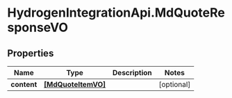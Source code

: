 # HydrogenIntegrationApi.MdQuoteResponseVO

## Properties
Name | Type | Description | Notes
------------ | ------------- | ------------- | -------------
**content** | [**[MdQuoteItemVO]**](MdQuoteItemVO.md) |  | [optional] 


